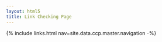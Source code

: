 ```yaml
---
layout: html5
title: Link Checking Page
---
```

{% include links.html nav=site.data.ccp.master.navigation -%}

